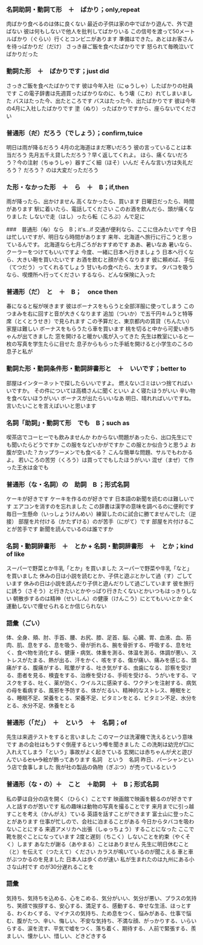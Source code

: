 ### 名詞助詞・動詞て形　＋　ばかり；only,repeat
肉ばかり食べるのは体に良くない
最近の子供は家の中でばかり遊んで、外で遊ばない
彼は何もしないで他人を批判してばかりいる
この信号を渡って50メートルばかり（ぐらい）行くとコンビニがあります
準備はできた。あとはお客さんを待っばかりだ（だけ）
さっき昼ご飯を食べたばかりです
怒られて毎晩泣いてばかりだった

### 動詞た形　＋　ばかりです；just did
さっきご飯を食べたばかりです
彼は今年入社（にゅうしゃ）したばかりの社員です
この電子辞書は先週買ったばかりなのに、もう壊（こわ）れてしまいました
バスはたった今、出たところです
バスはたった今、出たばかりです
彼は今年の4月に入社したばかりです
塗（ぬり）ったばかりですから、座らないでください

### 普通形（~~だ~~）だろう（でしょう）；confirm,tuice
明日は雨が降るだろう
4月の北海道はまだ寒いだろう
彼の言っていることは本当だろう
先月五千え貸しただろう？早く返してくれよ。
ほら、痛くないだろう？今の注射（ちゅうしゃ）器すごく細（ほそ）いんだ
そんな言い方は失礼だろう？
だろう？
のは大変だっただろう

### た形・なかった形　＋　ら　＋　B；if,then
雨が降ったら、出かけません
高くなかったら、買います
日曜日だったら、時間があります
駅に着いたら、電話してください
このお酒を飲んだら、頭が痛くなりました
しないで走（はし）ったら転（ころぶ）んで足に

###　普通形（~~な~~）なら　B；it's...if
交通が便利なら、ここに住みたいです
今日は忙しいですが、明日なら時間があります
来年、北海道へ旅行に行こうと思っているんです。
北海道なら七月ごろがおすすめです
ああ、暑いなあ
暑いなら、クーラーをつけてもいいですよ
今度、一緒に日本へ行きましょう
日本へ行くなら、大きい鞄を買いたいです
お酒を飲むと顔が赤くなります
彼に頼めば、手伝（てつだう）ってくれるてしょう
甘いもの食べたら、太ります。
タバコを吸うなら、喫煙所へ行ってください
するなら、どんな保険に入った

### 普通形（だ）　と　＋　B；　once then
春になると桜が咲きます
彼はボーナスをもらうと全部洋服に使ってしまう
このつまみを右に回すと音が大きくなります
追加（ついか）で五千円キムうと特等席（とくとうせき）で見られます
この予算だと、東京都内の賃貸（ちんたい）家屋は難しい
ボーナスをもらうたら車を買います
桃を切ると中から可愛い赤ちゃんが出てきました
窓を開けると暖かい風が入ってきた
先生は教室にいると一枚の写真を学生たらに目せた
息子からもらった手紙を開けると小学生のころの息子と私が

### 動詞た形・動詞条件形・動詞辞書形と　＋　いいです；better to
部屋はインターネットで探したらいいですよ。
燃えないゴミはいつ捨てればいいですか。
その件については高橋さんに聞くといい
よく寝たほうがいい
辛い物を食べないほうがいい
ボーナスが出たらいいなあ
明日、晴れればいいですね。
言いたいことを言えばいいと思います

### 名詞「助詞」・動詞て形　でも　B；such as
喫茶店でコーヒーでも飲みませんか
わからない問題があったら、出口先生にでも聞いたらどうですか
この服をなどいかがですか
この服とか似合うと思うよ
お腹が空いた？カップラーメンでも食べる？
こんな簡単な問題、サルでもわかるよ。
若いころの苦労（くろう）は買ってでもしたほうがいい
混ぜ（まぜ）て作った王水は金でも

### 普通形（な・名詞）の　助詞　B ；形式名詞
ケーキが好きです
ケーキを作るのが好きです
日本語の新聞を読むのは難しいです
エアコンを消すのを忘れました
この辞書は漢字の意味を調べるのに便利です
毎日一生懸命（いっしょうけんめい）練習したのに試合に勝てませんでした（逆接）
部屋を片付ける（かたずける）のが苦手（にがて）です
部屋を片付けることが苦手です
新聞を読んでいるのは誰ですか

### 名詞・動詞辞書形　＋　とか + 名詞・動詞辞書形　＋　とか；kind of like
スーパーで野菜とか牛乳「とか」を買いました
スーパーで野菜や牛乳「なと」を買いました
休みの日は小説を読むとか、子供と遊ぶとかして過（す）ごしています
休みの日は小説を読んだり子供と遊んだりして過ごしています
彼を旅行に誘う（さそう）と行きたいとかやっぱり行きたくないとかいつもはっきりしない
朝散歩するのは精神（せいしん）の健康（けんこう）にとてもいいとか
全く運動しないで痩せられるとか信じられない

### 語彙（ごい）
体、全身、頬、肘、手首、腰、お尻、膝、足首、脳、心臓、胃、血液、血、筋肉、肌、息をする、息を吸う、骨が折れる、腕を骨折する、呼吸する、息を吐く、食べ物を消化する、健康・病気、体重を測る、体温を測る、体調が悪い、ストレスがたまる、熱が出る、汗をかく、咳をする、傷が痛い、痛みを感じる、頭痛がする、腹痛がする、眩暈がする、吐き気がする、虫歯になる、診察を受ける、患者を見る、検査をする、治療を受ける、手術を受ける、うがいをする、マスクをする、吐く、薬が効く、ウイルスに感染する、ワクチンを注射する、病気の母を看病する、風邪を予防する、体がだるい、精神的なストレス、睡眠をとる、睡眠不足、栄養をとる、栄養不足、ビタミンをとる、ビタミン不足、水分をとる、水分不足、休養をとる

### 普通形（「だ」）　＋　という　＋　名詞；of
先生は来週テストをすると言いました
このマークは洗濯機で洗えるという意味です
あの会社はもうすぐ倒産するという噂を聞きました
この洗剤は幼児が口に入れえてしまう「という」事故がよく起きている
玄関には赤ちゃんが犬と遊びんでいる~~という~~絵が飾ってあります
名詞　という　名詞
昨日、バーシャンという店で食事しました
我が社の製品の偽物（ぎぶつ）が売っているという

### 普通形（な・の）＋　こと　＋助詞　＋　B；形式名詞
私の夢は自分の店を開く（ひらく）ことです
映画館で映画を観るのが好きです
人と話すのが苦いです
私の趣味は動物の写真を撮ることです
来月までに引っ越すことを考え（かんがえ）ている
英語を話すことができます
富士山に登ったことがあります
仕事が忙しので、会社に泊まることがある
今日からタバコを吸わないことにする
来週アメリカへ出張（しゅっちょう）することになった
ここで靴を脱ぐことになっています
2度と遅刻（ちこく）しないことを約束（やくそく）します
あなたが謝る（あやまる）ことはありません
先生に明日休むこと（と）を伝えて（つたえて）ください
カラスが鳴いているのが聞こえる
車と車がぶつかるのを見ました
日本人は歩くのが速い
私が生まれたのは九州にある小さな山村です
のが30分遅れることを

### 語彙
気持ち、気持ちを込める、心をこめる、気分がいい、気分が悪い、プラスの気持ち、笑顔で挨拶する、安心する、満足する、感動する、幸せな生活、ほっとする、わくわくする、マイナスの気持ち、ため息をつく、悩みがある、仕事で悩む、腹がたつ、辛い、悔しい、不安な気持ち、不満な顔、がっかりする、いらいらする、涙を流す、平気で嘘をつく、落ち着く、期待する、人前で緊張する、羨ましい、懐かしい、惜しい、どきどきする